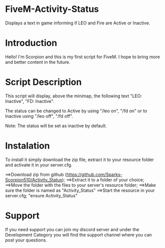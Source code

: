 # FiveM-Activity-Status
Displays a text in game informing if LEO and Fire are Active or Inactive.

# Introduction
Hello! I'm Scorpion and this is my first script for FiveM. 
I hope to bring more and better content in the future. 

# Script Description
This script will display, above the minimap, the following text "LEO: Inactive", "FD: Inactive".

The status can be changed to Active by using "/leo on", "/fd on" or to Inactive using "/leo off", "/fd off". 

Note: The status will be set as inactive by default.

# Instalation 
To install it simply download the zip file, extract it to your resource folder and activate it in your server.cfg.

==>Download zip from github (https://github.com/Sparks-Scorpion510/Activity_Status);
==>Extract it to a folder of your choice;
==>Move the folder with the files to your server's resource folder;
==>Make sure the folder is named as "Activity_Status"
==>Start the resource in your server.cfg;
    "ensure Activity_Status"

# Support
If you need support you can join my discord server and under the Development Category you will find the support channel where you can post your questions.
